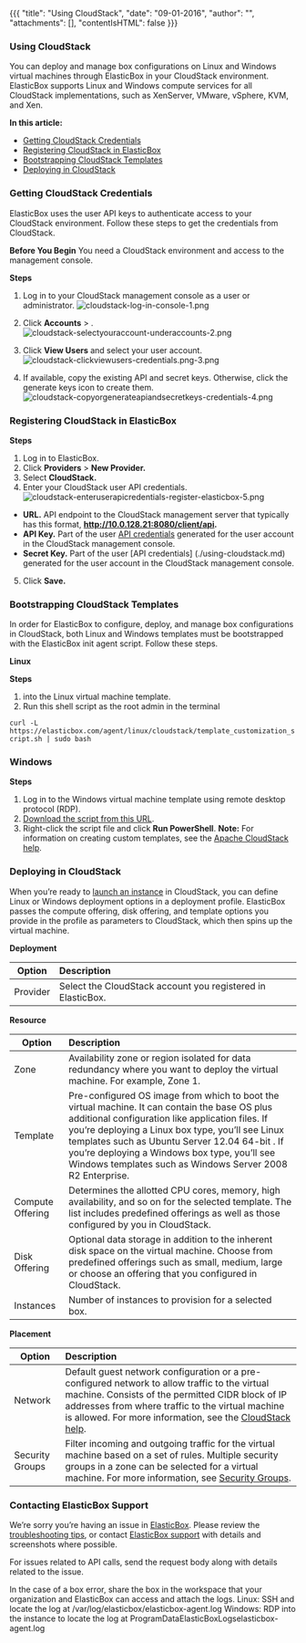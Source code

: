 {{{ "title": "Using CloudStack",
"date": "09-01-2016",
"author": "",
"attachments": [],
"contentIsHTML": false
}}}


### Using CloudStack

You can deploy and manage box configurations on Linux and Windows virtual machines through ElasticBox in your CloudStack environment. ElasticBox supports Linux and Windows compute services for all CloudStack implementations, such as XenServer, VMware, vSphere, KVM, and Xen.

**In this article:**

* [Getting CloudStack Credentials](../ElasticBox/using-cloudstack.md)
* [Registering CloudStack in ElasticBox](../ElasticBox/using-cloudstack.md)
* [Bootstrapping CloudStack Templates](../ElasticBox/using-cloudstack.md)
* [Deploying in CloudStack](../ElasticBox/using-cloudstack.md)

### Getting CloudStack Credentials

ElasticBox uses the user API keys to authenticate access to your CloudStack environment. Follow these steps to get the credentials from CloudStack.

**Before You Begin**
You need a CloudStack environment and access to the management console.

**Steps**
1. Log in to your CloudStack management console as a user or administrator.
![cloudstack-log-in-console-1.png](../images/ElasticBox/cloudstack-log-in-console-1.png)

2. Click **Accounts** > **<your user account>**.
![cloudstack-selectyouraccount-underaccounts-2.png](../images/ElasticBox/cloudstack-selectyouraccount-underaccounts-2.png)

3. Click **View Users** and select your user account.
![cloudstack-clickviewusers-credentials.png-3.png](../images/ElasticBox/cloudstack-clickviewusers-credentials.png-3.png)

4. If available, copy the existing API and secret keys. Otherwise, click the generate keys icon to create them.
![cloudstack-copyorgenerateapiandsecretkeys-credentials-4.png](../images/ElasticBox/cloudstack-copyorgenerateapiandsecretkeys-credentials-4.png)

### Registering CloudStack in ElasticBox

**Steps**
1. Log in to ElasticBox.
2. Click **Providers** > **New Provider.**
3. Select **CloudStack.**
4. Enter your CloudStack user API credentials.
![cloudstack-enteruserapicredentials-register-elasticbox-5.png](../images/ElasticBox/cloudstack-enteruserapicredentials-register-elasticbox-5.png)

* **URL.** API endpoint to the CloudStack management server that typically has this format, **http://10.0.128.21:8080/client/api.**
* **API Key.** Part of the user [API credentials](./using-cloudstack.md) generated for the user account in the CloudStack management console.
* **Secret Key.** Part of the user [API credentials] (./using-cloudstack.md) generated for the user account in the CloudStack management console.
5. Click **Save.**

### Bootstrapping CloudStack Templates

In order for ElasticBox to configure, deploy, and manage box configurations in CloudStack, both Linux and Windows templates must be bootstrapped with the ElasticBox init agent script. Follow these steps.

**Linux**

**Steps**
1.  into the Linux virtual machine template.
2. Run this shell script as the root admin in the terminal

`curl -L https://elasticbox.com/agent/linux/cloudstack/template_customization_script.sh | sudo bash`

### Windows

**Steps**
1. Log in to the Windows virtual machine template using remote desktop protocol (RDP).
2. [Download the script from this URL](https://elasticbox.com/agent/windows/cloudstack/template_customization_script.ps1).
3. Right-click the script file and click **Run PowerShell**.
**Note:** For information on creating custom templates, see the [Apache CloudStack help](https://docs.cloudstack.apache.org/projects/cloudstack-administration/en/latest/templates.html#exporting-templates).

### Deploying in CloudStack

When you’re ready to [launch an instance](../ElasticBox/deploying-managing-instance.md) in CloudStack, you can define Linux or Windows deployment options in a deployment profile. ElasticBox passes the compute offering, disk offering, and template options you provide in the profile as parameters to CloudStack, which then spins up the virtual machine.

**Deployment**

| **Option**  |  **Description** |
|----------|:-----|
| Provider | Select the CloudStack account you registered in ElasticBox. |

**Resource**

| **Option**  |  **Description** |
|----------|:-----|
| Zone | Availability zone or region isolated for data redundancy where you want to deploy the virtual machine. For example, Zone 1. |
| Template | Pre-configured OS image from which to boot the virtual machine. It can contain the base OS plus additional configuration like application files. If you’re deploying a Linux box type, you’ll see Linux templates such as Ubuntu Server 12.04 64-bit . If you’re deploying a Windows box type, you’ll see Windows templates such as Windows Server 2008 R2 Enterprise. |
| Compute Offering | Determines the allotted CPU cores, memory, high availability, and so on for the selected template. The list includes predefined offerings as well as those configured by you in CloudStack. |
| Disk Offering | Optional data storage in addition to the inherent disk space on the virtual machine. Choose from predefined offerings such as small, medium, large or choose an offering that you configured in CloudStack. |
| Instances | Number of instances to provision for a selected box. |

**Placement**

| **Option**  |  **Description** |
|----------|:-----|
| Network | Default guest network configuration or a pre-configured network to allow traffic to the virtual machine. Consists of the permitted CIDR block of IP addresses from where traffic to the virtual machine is allowed. For more information, see the [CloudStack help](http://docs.cloudstack.apache.org/projects/cloudstack-administration/en/4.3/networking_and_traffic.html). |
| Security Groups |	Filter incoming and outgoing traffic for the virtual machine based on a set of rules. Multiple security groups in a zone can be selected for a virtual machine. For more information, see [Security Groups](http://docs.cloudstack.apache.org/projects/cloudstack-administration/en/4.3/networking_and_traffic.html#security-groups). |

### Contacting ElasticBox Support

We’re sorry you’re having an issue in [ElasticBox](//www.ctl.io/elasticbox/). Please review the [troubleshooting tips](../ElasticBox/troubleshooting-tips.md), or contact [ElasticBox support](mailto:support@elasticbox.com) with details and screenshots where possible.

For issues related to API calls, send the request body along with details related to the issue.

In the case of a box error, share the box in the workspace that your organization and ElasticBox can access and attach the logs.
Linux: SSH and locate the log at /var/log/elasticbox/elasticbox-agent.log
Windows: RDP into the instance to locate the log at ProgramDataElasticBoxLogselasticbox-agent.log
